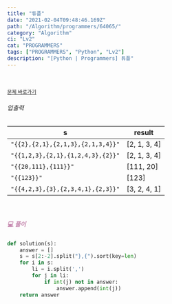 ```yaml
---
title: "튜플"
date: "2021-02-04T09:48:46.169Z"
path: "/Algorithm/programmers/64065/"
category: "Algorithm"
ci: "Lv2"
cat: "PROGRAMMERS"
tags: ["PROGRAMMERS", "Python", "Lv2"]
description: "[Python | Programmers] 튜플"
---
```


<br />

<a href="https://programmers.co.kr/learn/courses/30/lessons/64065"><small>문제 바로가기</small></a>

###### 입출력

| s                                 | result       |
| --------------------------------- | ------------ |
| `"{{2},{2,1},{2,1,3},{2,1,3,4}}"` | [2, 1, 3, 4] |
| `"{{1,2,3},{2,1},{1,2,4,3},{2}}"` | [2, 1, 3, 4] |
| `"{{20,111},{111}}"`              | [111, 20]    |
| `"{{123}}"`                       | [123]        |
| `"{{4,2,3},{3},{2,3,4,1},{2,3}}"` | [3, 2, 4, 1] |

<br />

##### <h5 style="color:#C587AE;">💻 풀이</h5>

```python
def solution(s):
    answer = []
    s = s[2:-2].split("},{").sort(key=len)
    for i in s:
        li = i.split(',')
        for j in li:
            if int(j) not in answer:
                answer.append(int(j))
    return answer
```

<br />

